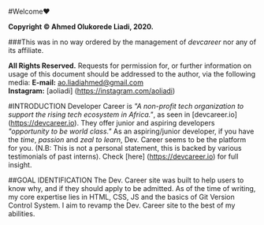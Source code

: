 #Welcome❤

**Copyright © Ahmed Olukorede Liadi, 2020.**

###This was in no way ordered by the management of _devcareer_ nor any of its affiliate.

**All Rights Reserved.**
Requests for permission for, or further information on usage of this document should be addressed to the author, via the following media:
**E-mail:** ao.liadiahmed@gmail.com  
**Instagram:** [aoliadi] (https://instagram.com/aoliadi)  


#INTRODUCTION
Developer Career is _"A non-profit tech organization to support the rising tech ecosystem in Africa."_, as seen in [devcareer.io] (https://devcareer.io). They offer junior and aspiring developers _"opportunity to be world class."_ As an aspiring/junior developer, if you have the *time*, *passion* and *zeal to learn*, Dev. Career seems to be the platform for you. (N.B: This is not a personal statement, this is backed by various testimonials of past interns). Check [here] (https://devcareer.io) for full insight.


##GOAL IDENTIFICATION  The Dev. Career site was built to help users to know why, and if they should apply to be admitted.
As of the time of writing, my core expertise lies in HTML, CSS, JS and the basics of Git Version Control System. I aim to revamp the Dev. Career site to the best of my abilities.